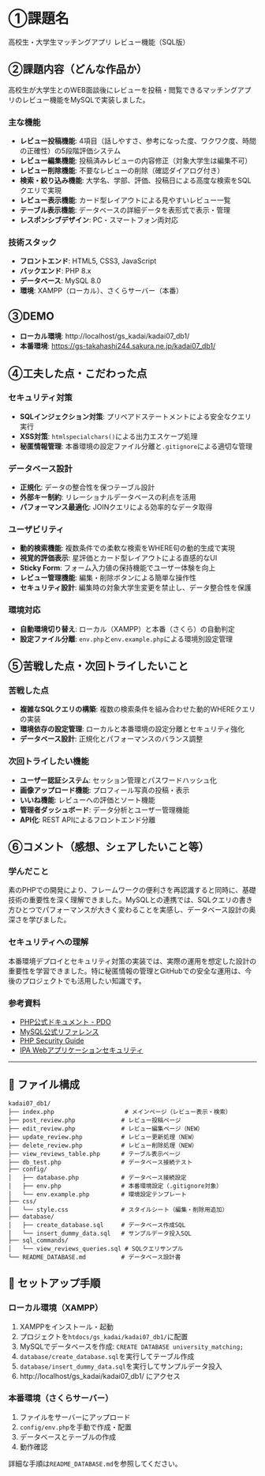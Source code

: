 # ①課題名
高校生・大学生マッチングアプリ レビュー機能（SQL版）

## ②課題内容（どんな作品か）
高校生が大学生とのWEB面談後にレビューを投稿・閲覧できるマッチングアプリのレビュー機能をMySQLで実装しました。

### 主な機能
- **レビュー投稿機能**: 4項目（話しやすさ、参考になった度、ワクワク度、時間の正確性）の5段階評価システム
- **レビュー編集機能**: 投稿済みレビューの内容修正（対象大学生は編集不可）
- **レビュー削除機能**: 不要なレビューの削除（確認ダイアログ付き）
- **検索・絞り込み機能**: 大学名、学部、評価、投稿日による高度な検索をSQLクエリで実現
- **レビュー表示機能**: カード型レイアウトによる見やすいレビュー一覧
- **テーブル表示機能**: データベースの詳細データを表形式で表示・管理
- **レスポンシブデザイン**: PC・スマートフォン両対応

### 技術スタック
- **フロントエンド**: HTML5, CSS3, JavaScript
- **バックエンド**: PHP 8.x
- **データベース**: MySQL 8.0
- **環境**: XAMPP（ローカル）、さくらサーバー（本番）

## ③DEMO
- **ローカル環境**: http://localhost/gs_kadai/kadai07_db1/
- **本番環境**: https://gs-takahashi244.sakura.ne.jp/kadai07_db1/

## ④工夫した点・こだわった点

### セキュリティ対策
- **SQLインジェクション対策**: プリペアドステートメントによる安全なクエリ実行
- **XSS対策**: `htmlspecialchars()`による出力エスケープ処理
- **秘匿情報管理**: 本番環境の設定ファイル分離と`.gitignore`による適切な管理

### データベース設計
- **正規化**: データの整合性を保つテーブル設計
- **外部キー制約**: リレーショナルデータベースの利点を活用
- **パフォーマンス最適化**: JOINクエリによる効率的なデータ取得

### ユーザビリティ
- **動的検索機能**: 複数条件での柔軟な検索をWHERE句の動的生成で実現
- **視覚的評価表示**: 星評価とカード型レイアウトによる直感的なUI
- **Sticky Form**: フォーム入力値の保持機能でユーザー体験を向上
- **レビュー管理機能**: 編集・削除ボタンによる簡単な操作性
- **セキュリティ設計**: 編集時の対象大学生変更を禁止し、データ整合性を保護

### 環境対応
- **自動環境切り替え**: ローカル（XAMPP）と本番（さくら）の自動判定
- **設定ファイル分離**: `env.php`と`env.example.php`による環境別設定管理

## ⑤苦戦した点・次回トライしたいこと

### 苦戦した点
- **複雑なSQLクエリの構築**: 複数の検索条件を組み合わせた動的WHEREクエリの実装
- **環境依存の設定管理**: ローカルと本番環境の設定分離とセキュリティ強化
- **データベース設計**: 正規化とパフォーマンスのバランス調整

### 次回トライしたい機能
- **ユーザー認証システム**: セッション管理とパスワードハッシュ化
- **画像アップロード機能**: プロフィール写真の投稿・表示
- **いいね機能**: レビューへの評価とソート機能
- **管理者ダッシュボード**: データ分析とユーザー管理機能
- **API化**: REST APIによるフロントエンド分離

## ⑥コメント（感想、シェアしたいこと等）

### 学んだこと
素のPHPでの開発により、フレームワークの便利さを再認識すると同時に、基礎技術の重要性を深く理解できました。MySQLとの連携では、SQLクエリの書き方ひとつでパフォーマンスが大きく変わることを実感し、データベース設計の奥深さを学びました。

### セキュリティへの理解
本番環境デプロイとセキュリティ対策の実装では、実際の運用を想定した設計の重要性を学習できました。特に秘匿情報の管理とGitHubでの安全な運用は、今後のプロジェクトでも活用したい知識です。

### 参考資料
- [PHP公式ドキュメント - PDO](https://www.php.net/manual/ja/book.pdo.php)
- [MySQL公式リファレンス](https://dev.mysql.com/doc/refman/8.0/ja/)
- [PHP Security Guide](https://www.php.net/manual/ja/security.php)
- [IPA Webアプリケーションセキュリティ](https://www.ipa.go.jp/security/vuln/websecurity.html)

---

## 📁 ファイル構成

```
kadai07_db1/
├── index.php                    # メインページ（レビュー表示・検索）
├── post_review.php             # レビュー投稿ページ
├── edit_review.php             # レビュー編集ページ（NEW）
├── update_review.php           # レビュー更新処理（NEW）
├── delete_review.php           # レビュー削除処理（NEW）
├── view_reviews_table.php      # テーブル表示ページ
├── db_test.php                 # データベース接続テスト
├── config/
│   ├── database.php            # データベース接続設定
│   ├── env.php                 # 本番環境設定（.gitignore対象）
│   └── env.example.php         # 環境設定テンプレート
├── css/
│   └── style.css               # スタイルシート（編集・削除用追加）
├── database/
│   ├── create_database.sql     # データベース作成SQL
│   └── insert_dummy_data.sql   # サンプルデータ投入SQL
├── sql_commands/
│   └── view_reviews_queries.sql # SQLクエリサンプル
└── README_DATABASE.md          # データベース設計書
```

## 🚀 セットアップ手順

### ローカル環境（XAMPP）
1. XAMPPをインストール・起動
2. プロジェクトを`htdocs/gs_kadai/kadai07_db1/`に配置
3. MySQLでデータベースを作成: `CREATE DATABASE university_matching;`
4. `database/create_database.sql`を実行してテーブル作成
5. `database/insert_dummy_data.sql`を実行してサンプルデータ投入
6. http://localhost/gs_kadai/kadai07_db1/ にアクセス

### 本番環境（さくらサーバー）
1. ファイルをサーバーにアップロード
2. `config/env.php`を手動で作成・配置
3. データベースとテーブルの作成
4. 動作確認

詳細な手順は`README_DATABASE.md`を参照してください。
